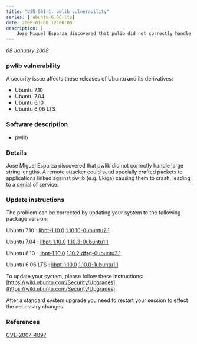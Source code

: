 ```yaml
---
title: "USN-561-1: pwlib vulnerability"
series: [ ubuntu-6.06-lts]
date: 2008-01-08 12:00:00
description: |
    Jose Miguel Esparza discovered that pwlib did not correctly handle large string lengths.  A remote attacker could send specially crafted packets to applications linked against pwlib (e.g. Ekiga) causing them to crash, leading to a denial of service. 
--- 
```

 
 

*08 January 2008*

### pwlib vulnerability

A security issue affects these releases of Ubuntu and its derivatives:

* Ubuntu 7.10
* Ubuntu 7.04
* Ubuntu 6.10
* Ubuntu 6.06 LTS

### Software description

* pwlib 

### Details

Jose Miguel Esparza discovered that pwlib did not correctly handle large string lengths. A remote attacker could send specially crafted packets to applications linked against pwlib (e.g. Ekiga) causing them to crash, leading to a denial of service. 

### Update instructions

The problem can be corrected by updating your system to the following package version:

Ubuntu 7.10
 : [libpt-1.10.0](https://launchpad.net/ubuntu/+source/pwlib) <span> [1.10.10-0ubuntu2.1](https://launchpad.net/ubuntu/+source/pwlib/1.10.10-0ubuntu2.1) </span> 

Ubuntu 7.04
 : [libpt-1.10.0](https://launchpad.net/ubuntu/+source/pwlib) <span> [1.10.3-0ubuntu1.1](https://launchpad.net/ubuntu/+source/pwlib/1.10.3-0ubuntu1.1) </span> 

Ubuntu 6.10
 : [libpt-1.10.0](https://launchpad.net/ubuntu/+source/pwlib) <span> [1.10.2.dfsg-0ubuntu3.1](https://launchpad.net/ubuntu/+source/pwlib/1.10.2.dfsg-0ubuntu3.1) </span> 

Ubuntu 6.06 LTS
 : [libpt-1.10.0](https://launchpad.net/ubuntu/+source/pwlib) <span> [1.10.0-1ubuntu1.1](https://launchpad.net/ubuntu/+source/pwlib/1.10.0-1ubuntu1.1) </span> 

To update your system, please follow these instructions: [https://wiki.ubuntu.com/Security/Upgrades](https://wiki.ubuntu.com/Security/Upgrades).

After a standard system upgrade you need to restart your session to effect the necessary changes. 

### References

 
 [CVE-2007-4897](http://people.ubuntu.com/~ubuntu-security/cve/CVE-2007-4897)
 

